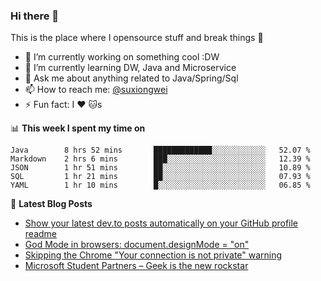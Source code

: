 ### Hi there 👋
This is the place where I opensource stuff and break things :rofl:

- 🔭 I’m currently working on something cool :DW
- 🌱 I’m currently learning DW, Java and Microservice
- 💬 Ask me about anything related to Java/Spring/Sql
- 📫 How to reach me: [@suxiongwei](https://twitter.com/UKy4vyf1YCghXbX)
- ⚡ Fun fact: I :heart: :cat:s

📊 **This week I spent my time on**
<!--START_SECTION:waka-->
```text
Java        8 hrs 52 mins       █████████████░░░░░░░░░░░░   52.07 % 
Markdown    2 hrs 6 mins        ███░░░░░░░░░░░░░░░░░░░░░░   12.39 % 
JSON        1 hr 51 mins        ██░░░░░░░░░░░░░░░░░░░░░░░   10.89 % 
SQL         1 hr 21 mins        ██░░░░░░░░░░░░░░░░░░░░░░░   07.93 % 
YAML        1 hr 10 mins        █░░░░░░░░░░░░░░░░░░░░░░░░   06.85 %
```
<!--END_SECTION:waka-->

📕 **Latest Blog Posts**
<!-- BLOG-POST-LIST:START -->
- [Show your latest dev.to posts automatically on your GitHub profile readme](https://dev.to/gautamkrishnar/show-your-latest-dev-to-posts-automatically-in-your-github-profile-readme-3nk8)
- [God Mode in browsers: document.designMode = "on"](https://dev.to/gautamkrishnar/god-mode-in-browsers-document-designmode-on-2pmo)
- [Skipping the Chrome "Your connection is not private" warning](https://dev.to/gautamkrishnar/quickbits-1-skipping-the-chrome-your-connection-is-not-private-warning-4kp1)
- [Microsoft Student Partners – Geek is the new rockstar](https://dev.to/gautamkrishnar/microsoft-student-partners--geek-is-the-new-rockstar)
<!-- BLOG-POST-LIST:END -->
